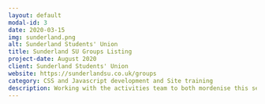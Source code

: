 ```yaml
---
layout: default
modal-id: 3
date: 2020-03-15
img: sunderland.png
alt: Sunderland Students' Union
title: Sunderland SU Groups Listing
project-date: August 2020
client: Sunderland Students' Union
website: https://sunderlandsu.co.uk/groups
category: CSS and Javascript development and Site training
description: Working with the activities team to both mordenise this section of their union cloud site whilst fitting in with the overall SU theme. After working on the overall style we undertook training to support the team to develop and maintain their societies presence.
---
```

